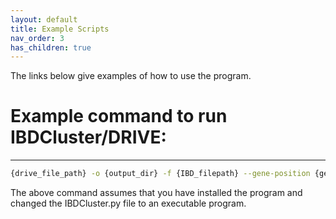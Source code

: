 ```yaml
---
layout: default
title: Example Scripts
nav_order: 3
has_children: true
---
```


The links below give examples of how to use the program.

# Example command to run IBDCluster/DRIVE:
---
```bash
{drive_file_path} -o {output_dir} -f {IBD_filepath} --gene-position {gene-position} -n {gene_name} --cM {centimorgan_threshold} --log-to-console --log-filename {output-log-filepath} -c {carrier_filepath}
```

The above command assumes that you have installed the program and changed the IBDCluster.py file to an executable program.